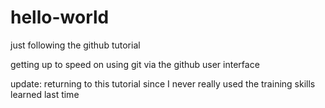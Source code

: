 # hello-world
just following the github tutorial

getting up to speed on using git via the github user interface

update: returning to this tutorial since I never really used the training skills learned last time
